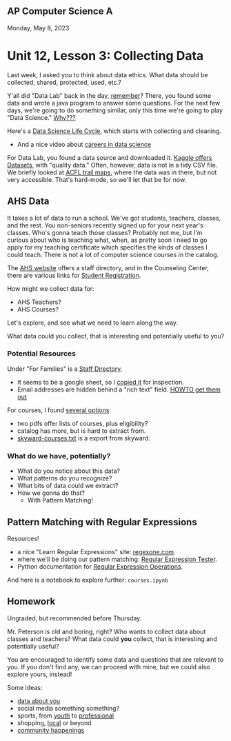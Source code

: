 ## AP Computer Science A

Monday, May 8, 2023

# Unit 12, Lesson 3: Collecting Data

Last week, I asked you to think about data ethics. What data should be collected, shared, protected, used, etc.?

Y'all did "Data Lab" back in the day, [remember](https://apcentral.collegeboard.org/media/pdf/ap-computer-science-a-data-lab-student-guide.pdf)? There, you found some data and wrote a java program to answer some questions. For the next few days, we're going to do something similar, only this time we're going to play "Data Science." [Why???](https://www.youcubed.org/our-mission/)

Here's a [Data Science Life Cycle](https://www.springboard.com/blog/data-science/data-science-process/), which starts with collecting and cleaning.

- And a nice video about [careers in data science](https://www.youtube.com/watch?v=KYvhoH5AzHA)

For Data Lab, you found a data source and downloaded it. [Kaggle offers Datasets](https://www.kaggle.com/datasets), with "quality data." Often, however, data is not in a tidy CSV file. We briefly looked at [ACFL trail maps](../unit10/lab01acfl/README.md), where the data was in there, but not very accessible. That's hard-mode, so we'll let that be for now.

## AHS Data

It takes a lot of data to run a school. We've got students, teachers, classes, and the rest. You non-seniors recently signed up for your next year's classes. Who's gonna teach those classes? Probably not me, but I'm curious about who is teaching what, when, as pretty soon I need to go apply for my teaching certificate which specifies the kinds of classes I could teach. There is not a lot of computer science courses in the catalog.

The [AHS website](https://www.asd103.org/ahs) offers a staff directory, and in the Counseling Center, there are various links for [Student Registration](https://www.asd103.org/AHS/Department/14-Counseling-Center/Portal/current-student-registration-2023-24).

How might we collect data for:

- AHS Teachers?
- AHS Courses?

Let's explore, and see what we need to learn along the way.

What data could you collect, that is interesting and potentially useful to you?

### Potential Resources

Under "For Families" is a [Staff Directory](https://docs.google.com/spreadsheets/u/2/d/e/2PACX-1vSNzO5HPiUqIfe2VwPrLNzDvzygSiqJ6WekVJfOLmr0ILW28bDQkViDbavYgM5BDxitXmBs6oVPhDfW/pubhtml).

- It seems to be a google sheet, so I [copied it](https://docs.google.com/spreadsheets/d/1OhD_cd6O7a2Ncd785DfA9U3up31Y8gyX1wduhdOW0BQ/edit?usp=sharing) for inspection.
- Email addresses are hidden behind a "rich text" field. [HOWTO get them out](https://webapps.stackexchange.com/questions/89557/extract-the-link-text-and-url-from-a-hyperlinked-cell)

For courses, I found [several options](datasets/ahs23-24/):

- two pdfs offer lists of courses, plus eligibility?
- catalog has more, but is hard to extract from.
- [skyward-courses.txt](datasets/ahs23-24/skyward-courses.txt) is a export from skyward.

### What do we have, potentially?

- What do you notice about this data?
- What patterns do you recognize?
- What bits of data could we extract?
- How we gonna do that?
  - With Pattern Matching!

## Pattern Matching with Regular Expressions

Resources!

- a nice "Learn Regular Expressions" site: [regexone.com](https://regexone.com/).
- where we'll be doing our pattern matching: [Regular Expression Tester](https://regex101.com/).
- Python documentation for [Regular Expression Operations](https://docs.python.org/3/library/re.html).

And here is a notebook to explore further: `courses.ipynb`

## Homework

Ungraded, but recommended before Thursday.

Mr. Peterson is old and boring, right? Who wants to collect data about classes and teachers? What data could **you** collect, that is interesting and potentially useful?

You are encouraged to identify some data and questions that are relevant to you. If you don't find any, we can proceed with mine, but we could also explore yours, instead!

Some ideas:

- [data about you](https://www.youcubed.org/tasks/dear-data/)
- social media something something?
- sports, from [youth](https://www.athletic.net/TrackAndField/meet/490322/results) to [professional](https://www.youcubed.org/downloadable/basketball-data-talk/)
- shopping, [local](https://skagit.craigslist.org/) or beyond
- [community happenings](https://docs.cityofanacortes.org/WebLink/CustomSearch.aspx?SearchName=PublicMeetingDocuments&dbid=0)
